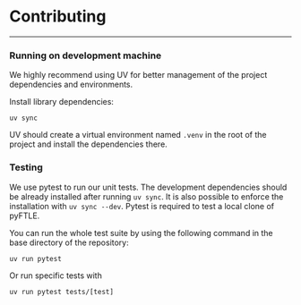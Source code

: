 # Contributing
---

### Running on development machine

We highly recommend using UV for better management of the project dependencies and environments.

Install library dependencies:

```console
uv sync
```

UV should create a virtual environment named `.venv` in the root of the project and install the dependencies there.


### Testing

We use pytest to run our unit tests. The development dependencies should be already installed after running `uv sync`.
It is also possible to enforce the installation with `uv sync --dev`. Pytest is required to test a local clone of pyFTLE.


You can run the whole test suite by using the following command in the base directory of the repository:

```console
uv run pytest
```

Or run specific tests with

```console
uv run pytest tests/[test]
```
